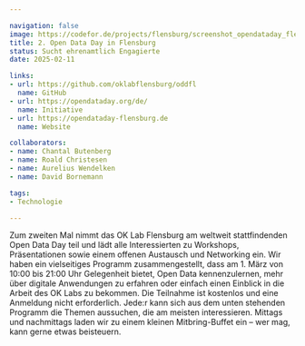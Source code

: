 ```yaml
---

navigation: false
image: https://codefor.de/projects/flensburg/screenshot_opendataday_flensburg.webp
title: 2. Open Data Day in Flensburg
status: Sucht ehrenamtlich Engagierte
date: 2025-02-11

links:
- url: https://github.com/oklabflensburg/oddfl
  name: GitHub
- url: https://opendataday.org/de/
  name: Initiative
- url: https://opendataday-flensburg.de
  name: Website

collaborators:
- name: Chantal Butenberg
- name: Roald Christesen
- name: Aurelius Wendelken
- name: David Bornemann

tags:
- Technologie

---
```


Zum zweiten Mal nimmt das OK Lab Flensburg am weltweit stattfindenden Open Data Day teil und lädt alle Interessierten zu Workshops, Präsentationen sowie einem offenen Austausch und Networking ein. Wir haben ein vielseitiges Programm zusammengestellt, dass am 1. März von 10:00 bis 21:00 Uhr Gelegenheit bietet, Open Data kennenzulernen, mehr über digitale Anwendungen zu erfahren oder einfach einen Einblick in die Arbeit des OK Labs zu bekommen. Die Teilnahme ist kostenlos und eine Anmeldung nicht erforderlich. Jede:r kann sich aus dem unten stehenden Programm die Themen aussuchen, die am meisten interessieren. Mittags und nachmittags laden wir zu einem kleinen Mitbring-Buffet ein – wer mag, kann gerne etwas beisteuern.

